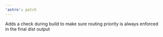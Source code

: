 ```yaml
---
'astro': patch
---
```


Adds a check during build to make sure routing priority is always enforced in the final dist output
